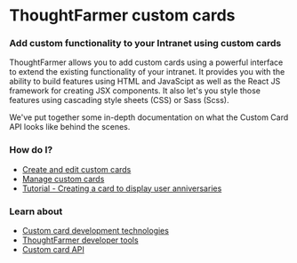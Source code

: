 # ThoughtFarmer custom cards

### Add custom functionality to your Intranet using custom cards

ThoughtFarmer allows you to add custom cards using a powerful interface to extend the existing functionality of your intranet. It provides you with the ability to build features using HTML and JavaScipt as well as the React JS framework for creating JSX components. It also let's you style those features using cascading style sheets \(CSS\) or Sass \(Scss\).  
  
We've put together some in-depth documentation on what the Custom Card API looks like behind the scenes. 

### How do I?

* [Create and edit custom cards](create-and-edit-custom-cards.md)
* [Manage custom cards](manage-custom-cards.md)
* [Tutorial - Creating a card to display user anniversaries](tutorial-create-a-card-to-display-user-anniversaries.md)

### Learn about

* [Custom card development technologies](custom-card-development-technologies.md)
* [ThoughtFarmer developer tools](develop-custom-cards/thoughtfarmer-developer-tools/)
* [Custom card API](develop-custom-cards/custom-card-api/)

